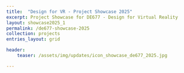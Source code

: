 ```yaml
---
title:  "Design for VR - Project Showcase 2025"
excerpt: Project Showcase for DE677 - Design for Virtual Reality
layout: showcase2025_1
permalink: /de677-showcase-2025
collection: projects
entries_layout: grid

header:
    teaser: /assets/img/updates/icon_showcase_de677_2025.jpg

---
```

